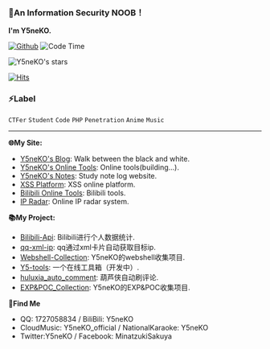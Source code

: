 ### 📝An Information Security NOOB！ 

**I'm Y5neKO.**

[![Github](https://img.shields.io/github/followers/Y5neKO?label=Follow&style=social)](https://github.com/Y5neKO)
![Code Time](https://img.shields.io/endpoint?style=social&url=https://codetime-api.datreks.com/badge/1280?logoColor=dark%26project=%26recentMS=0%26showProject=true)

![Y5neKO's stars](https://github-readme-stats-89dq8p8qw.vercel.app/api?username=Y5neKO&show_icons=true&count_private=true&line_height=33.7&theme=tokyonight )

[![Hits](https://hits.seeyoufarm.com/api/count/incr/badge.svg?url=https%3A%2F%2Fgithub.com%2FY5neKO%2FY5neKO&count_bg=%233D91C8&title_bg=%23555555&icon=github.svg&icon_color=%23E7E7E7&title=Views&edge_flat=false)](https://hits.seeyoufarm.com)

### ⚡Label

`CTFer`  `Student`  `Code`  `PHP`  `Penetration`  `Anime`  `Music`

---

**🌐My Site:** 
- [Y5neKO's Blog](https://blog.ysneko.com/): Walk between the black and white.
- [Y5neKO's Online Tools](https://tool.ysneko.com): Online tools(building...).
- [Y5neKO's Notes](https://note.ysneko.com): Study note log website.
- [XSS Platform](https://xss.ysneko.com/): XSS online platform.
- [Bilibili Online Tools](https://bilibili.ysneko.com): Bilibili tools.
- [IP Radar](https://ip.ysneko.com): Online IP radar system.

**📚My Project:**
- [Bilibili-Api](https://github.com/Y5neKO/Bilibili-Api):  Bilibili进行个人数据统计.
- [qq-xml-ip](https://github.com/Y5neKO/qq-xml-ip):  qq通过xml卡片自动获取目标ip.
- [Webshell-Collection](https://github.com/Y5neKO/Webshell-Collection):  Y5neKO的webshell收集项目.
- [Y5-tools](https://github.com/Y5neKO/Y5-tools):  一个在线工具箱（开发中）.
- [huluxia_auto_comment](https://github.com/Y5neKO/huluxia_auto_comment):  葫芦侠自动刷评论.
- [EXP&POC_Collection](https://github.com/Y5neKO/ExpAndPoc_Colection):  Y5neKO的EXP&POC收集项目.

**🔎Find Me**
- QQ: 1727058834 / BiliBili: Y5neKO
- CloudMusic: Y5neKO_official / NationalKaraoke: Y5neKO
- Twitter:Y5neKO / Facebook: MinatzukiSakuya
